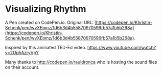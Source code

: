 # Visualizing Rhythm

A Pen created on CodePen.io. Original URL: [https://codepen.io/Khristin-Schenk/pen/wvXEbmz/1d6b3d4b55870970596fb57a1b5b268a](https://codepen.io/Khristin-Schenk/pen/wvXEbmz/1d6b3d4b55870970596fb57a1b5b268a).

Inspired by this animated TED-Ed video.
https://www.youtube.com/watch?v=2UphAzryVpY

Many thanks to http://codepen.io/rauldronca who is hosting the sound files on their account.

